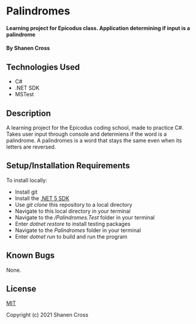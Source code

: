# Palindromes

#### Learning project for Epicodus class. Application determining if input is a palindrome

#### By Shanen Cross

## Technologies Used

* C#
* .NET SDK
* MSTest

## Description

A learning project for the Epicodus coding school, made to practice C#. Takes user input through console and determiens if the word is a palindrome. A palindromes is a word that stays the same even when its letters are reversed.

## Setup/Installation Requirements

To install locally:
* Install git
* Install the [.NET 5 SDK](https://dotnet.microsoft.com/download/dotnet/5.0)
* Use _git clone_ this repository to a local directory
* Navigate to this local directory in your terminal
* Navigate to the _/Palindromes.Test_ folder in your terminal
* Enter _dotnet restore_ to install testing packages
* Navigate to the _Palindromes_ folder in your terminal
* Enter _dotnet run_ to build and run the program

## Known Bugs

None.

## License

[MIT](LICENSE)

Copyright (c) 2021 Shanen Cross